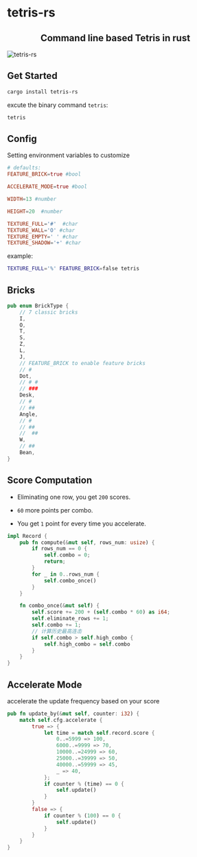 # tetris-rs

 <h2 style="text-align: center;">Command line based Tetris in rust</h2>

![tetris-rs](https://pic1.zhimg.com/80/v2-16932d31f423f75ee0c69083c8e101ea_1440w.png)

## Get Started

```sh
cargo install tetris-rs
```

excute the binary command `tetris`:

```sh
tetris
```

## Config

Setting environment variables to customize

```toml
# defaults:
FEATURE_BRICK=true #bool

ACCELERATE_MODE=true #bool

WIDTH=13 #number

HEIGHT=20  #number

TEXTURE_FULL='#'  #char
TEXTURE_WALL='O' #char
TEXTURE_EMPTY=' ' #char
TEXTURE_SHADOW='+' #char

```

example:

```sh
TEXTURE_FULL='%' FEATURE_BRICK=false tetris 
```

## Bricks

```rust
pub enum BrickType {
    // 7 classic bricks
    I,
    O,
    T,
    S,
    Z,
    L,
    J,
    // FEATURE_BRICK to enable feature bricks
    // #
    Dot,
    // # #
    // ###
    Desk,
    // #
    // ##
    Angle,
    // #
    // ##
    //  ##
    W,
    // ##
    Bean,
}
```

## Score Computation

- Eliminating one row, you get `200` scores.

- `60` more points per combo.

- You get `1` point for every time you accelerate.

```rust
impl Record {
    pub fn compute(&mut self, rows_num: usize) {
        if rows_num == 0 {
            self.combo = 0;
            return;
        }
        for _ in 0..rows_num {
            self.combo_once()
        }
    }

    fn combo_once(&mut self) {
        self.score += 200 + (self.combo * 60) as i64;
        self.eliminate_rows += 1;
        self.combo += 1;
        // 计算历史最高连击
        if self.combo > self.high_combo {
            self.high_combo = self.combo
        }
    }
}
```

## Accelerate Mode

accelerate the update frequency based on your score

```rust
pub fn update_by(&mut self, counter: i32) {
    match self.cfg.accelerate {
        true => {
            let time = match self.record.score {
                0..=5999 => 100,
                6000..=9999 => 70,
                10000..=24999 => 60,
                25000..=39999 => 50,
                40000..=59999 => 45,
                _ => 40,
            };
            if counter % (time) == 0 {
                self.update()
            }
        }
        false => {
            if counter % (100) == 0 {
                self.update()
            }
        }
    }
}
```

